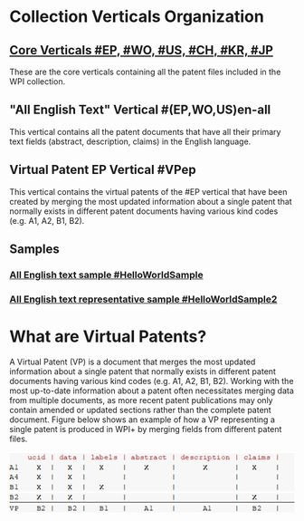 # Collection Verticals Organization 
## [Core Verticals \#EP, \#WO, \#US, \#CH, \#KR, \#JP](https://github.com/cs1msa/WPIplus/tree/main/Collection%20Verticals%20(subsets)/Core%20Verticals%20%23EP%2C%20%23WO%2C%20%23US%2C%20%23CH%2C%20%23KR%2C%20%23JP)
These are the core verticals containing all the patent files included in the WPI collection.
## "All English Text" Vertical \#(EP,WO,US)en-all
This vertical contains all the patent documents that have all their primary text fields (abstract, description, claims) in the English language. 
## Virtual Patent EP Vertical \#VPep
This vertical contains the virtual patents of the #EP vertical that have been created by merging the most updated information about a single patent that normally exists in different patent documents having various kind codes (e.g. A1, A2, B1, B2). 
## Samples
### [All English text sample \#HelloWorldSample](https://github.com/cs1msa/WPIplus/tree/main/Collection%20Verticals%20(subsets)/%23HelloWorldSample)
### [All English text representative sample \#HelloWorldSample2](https://github.com/cs1msa/WPIplus/tree/main/Collection%20Verticals%20(subsets)/%23HelloWorldSample2)

# What are Virtual Patents?
A Virtual Patent (VP) is a document that merges the most updated information about a single patent that normally exists in different patent documents having various kind codes (e.g. A1, A2, B1, B2). Working with the most up-to-date information about a patent often necessitates merging data from multiple documents, as more recent patent publications may only contain amended or updated sections rather than the complete patent document. Figure below shows an example of how a VP representing a single patent is produced in WPI+ by merging fields from different patent files. 

![merging_patents_new](merging_patents_new.png)

